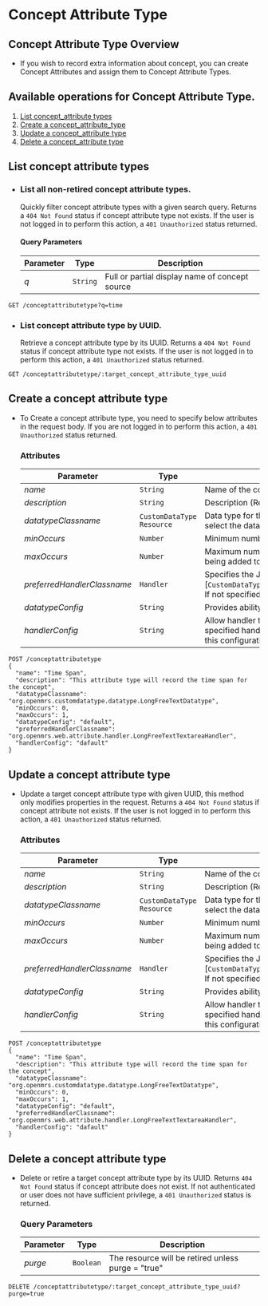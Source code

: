 # Concept Attribute Type

## Concept Attribute Type Overview

* If you wish to record extra information about concept, you can create Concept Attributes and assign them to Concept Attribute Types. 

## Available operations for Concept Attribute Type. 

1. [List concept_attribute types](#list-concept-attribute-types)
2. [Create a concept_attribute_type](#create-a-concept-attribute-type)
3. [Update a concept_attribute type](#update-a-concept-attribute-type)
4. [Delete a concept_attribute type](#delete-a-concept-attribute-type)


## List concept attribute types

* ### List all non-retired concept attribute types.

    Quickly filter concept attribute types with a given search query. Returns a `404 Not Found` status if concept attribute type not exists. 
    If the user is not logged in to perform this action, a `401 Unauthorized` status returned.

    #### Query Parameters

    Parameter | Type | Description
    --- | --- | ---
    *q* | `String` | Full or partial display name of concept source

```console
GET /conceptattributetype?q=time
 ```

* ### List concept attribute type by UUID.

    Retrieve a concept attribute type by its UUID. Returns a `404 Not Found` status if concept attribute type not exists. If the user is not logged in to perform this action, a `401 Unauthorized` status returned.

```console
GET /conceptattributetype/:target_concept_attribute_type_uuid
```

## Create a concept attribute type

* To Create a concept attribute type, you need to specify below attributes in the request body. If you are not logged in to perform this action,
  a `401 Unauthorized` status returned.

    ### Attributes

    Parameter | Type | Description
    --- | --- | ---
    *name* | `String` | Name of the concept attribute type (Required)
    *description* | `String` | Description (Required)
    *datatypeClassname* | `CustomDataType Resource` | Data type for the attribute type resource. OpenMRS provides **Custom data type resource** which gives flexibility to select the data type accordingly (Required)
    *minOccurs* | `Number` | Minimum number of times this value can be specified for a single concept. Use `0` or `1` as the default value (Required)
    *maxOccurs* | `Number` | Maximum number of times this value can be specified for a single concept (e.g., use 1 to prevent an attribute from being added to a concept multiple times)
    *preferredHandlerClassname* | `Handler` | Specifies the Java class to be used when handling this concept attribute type. The java class must implement [`CustomDataTypeHandler`(https://docs.openmrs.org/doc/org/openmrs/customdatatype/CustomDatatypeHandler.html). If not specified, the system will try to choose the best handler for the chosen datatype
    *datatypeConfig* | `String` | Provides ability to define custom data types configuration for OpenMRS
    *handlerConfig* | `String` | Allow handler to be used for more than one attribute type. The actual configuration depends on the needs of the specified handler. For example, a "Pre-defined List" handler could be made to implement a simple selection list, and this configuration would tell the handler the possible choices in the list for this specific attribute type
    
```console
POST /conceptattributetype
{
  "name": "Time Span",
  "description": "This attribute type will record the time span for the concept",
  "datatypeClassname": "org.openmrs.customdatatype.datatype.LongFreeTextDatatype",
  "minOccurs": 0,
  "maxOccurs": 1,
  "datatypeConfig": "default",
  "preferredHandlerClassname": "org.openmrs.web.attribute.handler.LongFreeTextTextareaHandler",
  "handlerConfig": "dafault"
}
```
## Update a concept attribute type

*  Update a target concept attribute type with given UUID, this method only modifies properties in the request. Returns a `404 Not Found` 
status if concept attribute not exists. If the user is not logged in to perform this action, a `401 Unauthorized` status returned.

    ### Attributes

    Parameter | Type | Description
    --- | --- | ---
    *name* | `String` | Name of the concept attribute type
    *description* | `String` | Description (Required)
    *datatypeClassname* | `CustomDataType Resource` | Data type for the attribute type resource. OpenMRS provides **Custom data type resource** which gives flexibility to select the data type accordingly
    *minOccurs* | `Number` | Minimum number of times this value can be specified for a single concept. Use `0` or `1` as the default value
    *maxOccurs* | `Number` | Maximum number of times this value can be specified for a single concept (e.g., use 1 to prevent an attribute from being added to a concept multiple times)
    *preferredHandlerClassname* | `Handler` | Specifies the Java class to be used when handling this concept attribute type. The java class must implement [`CustomDataTypeHandler`(https://docs.openmrs.org/doc/org/openmrs/customdatatype/CustomDatatypeHandler.html). If not specified, the system will try to choose the best handler for the chosen datatype
    *datatypeConfig* | `String` | Provides ability to define custom data types configuration for OpenMRS
    *handlerConfig* | `String` | Allow handler to be used for more than one attribute type. The actual configuration depends on the needs of the specified handler. For example, a "Pre-defined List" handler could be made to implement a simple selection list, and this configuration would tell the handler the possible choices in the list for this specific attribute type
    
```console
POST /conceptattributetype
{
  "name": "Time Span",
  "description": "This attribute type will record the time span for the concept",
  "datatypeClassname": "org.openmrs.customdatatype.datatype.LongFreeTextDatatype",
  "minOccurs": 0,
  "maxOccurs": 1,
  "datatypeConfig": "default",
  "preferredHandlerClassname": "org.openmrs.web.attribute.handler.LongFreeTextTextareaHandler",
  "handlerConfig": "dafault"
}
```

## Delete a concept attribute type

* Delete or retire a target concept attribute type by its UUID. Returns
  `404 Not Found` status if concept attribute does not exist. If not 
  authenticated or user does not have sufficient privilege, a 
  `401 Unauthorized` status is returned.

    ### Query Parameters

    Parameter | Type | Description
    --- | --- | ---
    *purge* | `Boolean` | The resource will be retired unless purge = "true"

```console
DELETE /conceptattributetype/:target_concept_attribute_type_uuid?purge=true
```
